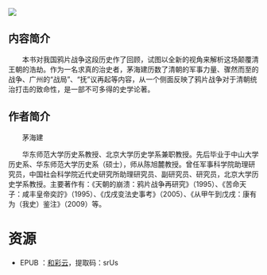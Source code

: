 ![](http://img3m8.ddimg.cn/19/4/25079788-2_u_3.jpg)

## 内容简介

　　本书对我国鸦片战争这段历史作了回顾，试图以全新的视角来解析这场颠覆清王朝的浩劫。作为一名求真的治史者，茅海建历数了清朝的军事力量、骤然而至的战争、广州的“战局”、“抚”议再起等内容，从一个侧面反映了鸦片战争对于清朝统治打击的致命性，是一部不可多得的史学论著。

## 作者简介

　　茅海建

　　华东师范大学历史系教授、北京大学历史学系兼职教授。先后毕业于中山大学历史系、华东师范大学历史系（硕士），师从陈旭麓教授。曾任军事科学院助理研究员，中国社会科学院近代史研究所助理研究员、副研究员、研究员，北京大学历史学系教授。主要著作有：《天朝的崩溃：鸦片战争再研究》（1995）、《苦命天子：咸丰皇帝奕詝》（1995）、《戊戌变法史事考》（2005）、《从甲午到戊戌：康有为（我史）鉴注》（2009）等。

# 资源

* EPUB ：[和彩云](http://caiyun.feixin.10086.cn/dl/0n5Cg7olSWk4A)，提取码：srUs
